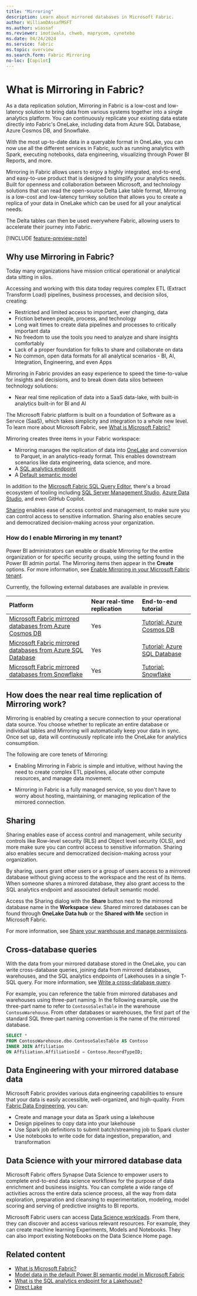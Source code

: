 ```yaml
---
title: "Mirroring"
description: Learn about mirrored databases in Microsoft Fabric.
author: WilliamDAssafMSFT
ms.author: wiassaf
ms.reviewer: imotiwala, chweb, maprycem, cynotebo
ms.date: 04/24/2024
ms.service: fabric
ms.topic: overview
ms.search.form: Fabric Mirroring
no-loc: [Copilot]
---
```


# What is Mirroring in Fabric?

As a data replication solution, Mirroring in Fabric is a low-cost and low-latency solution to bring data from various systems together into a single analytics platform. You can continuously replicate your existing data estate directly into Fabric's OneLake, including data from Azure SQL Database, Azure Cosmos DB, and Snowflake.

With the most up-to-date data in a queryable format in OneLake, you can now use all the different services in Fabric, such as running analytics with Spark, executing notebooks, data engineering, visualizing through Power BI Reports, and more.

Mirroring in Fabric allows users to enjoy a highly integrated, end-to-end, and easy-to-use product that is designed to simplify your analytics needs. Built for openness and collaboration between Microsoft, and technology solutions that can read the open-source Delta Lake table format, Mirroring is a low-cost and low-latency turnkey solution that allows you to create a replica of your data in OneLake which can be used for all your analytical needs.

The Delta tables can then be used everywhere Fabric, allowing users to accelerate their journey into Fabric.

[!INCLUDE [feature-preview-note](../../includes/feature-preview-note.md)]

## Why use Mirroring in Fabric?

Today many organizations have mission critical operational or analytical data sitting in silos.

Accessing and working with this data today requires complex ETL (Extract Transform Load) pipelines, business processes, and decision silos, creating:

- Restricted and limited access to important, ever changing, data
- Friction between people, process, and technology
- Long wait times to create data pipelines and processes to critically important data
- No freedom to use the tools you need to analyze and share insights comfortably
- Lack of a proper foundation for folks to share and collaborate on data
- No common, open data formats for all analytical scenarios - BI, AI, Integration, Engineering, and even Apps

Mirroring in Fabric provides an easy experience to speed the time-to-value for insights and decisions, and to break down data silos between technology solutions:

- Near real time replication of data into a SaaS data-lake, with built-in analytics built-in for BI and AI
   <!-- - **[Coming Soon]** The ability to edit and work with the data sources you love without leaving Fabric, enabling additional productivity for no code and pro code developers.-->

   <!-- :::image type="content" source="media/mirroring-fabric-diagram.png" alt-text="Mirroring Fabric - Diagram."::: -->

The Microsoft Fabric platform is built on a foundation of Software as a Service (SaaS), which takes simplicity and integration to a whole new level. To learn more about Microsoft Fabric, see [What is Microsoft Fabric?](../../get-started/microsoft-fabric-overview.md)

Mirroring creates three items in your Fabric workspace:

- Mirroring manages the replication of data into [OneLake](../../onelake/onelake-overview.md) and conversion to Parquet, in an analytics-ready format. This enables downstream scenarios like data engineering, data science, and more.
- A [SQL analytics endpoint](../../data-warehouse/get-started-lakehouse-sql-analytics-endpoint.md)
- A [Default semantic model](../../data-warehouse/semantic-models.md)

In addition to the [Microsoft Fabric SQL Query Editor](/fabric/data-warehouse/sql-query-editor), there's a broad ecosystem of tooling including [SQL Server Management Studio](/sql/ssms/download-sql-server-management-studio-ssms), [Azure Data Studio](/sql/azure-data-studio/what-is-azure-data-studio), and even GitHub Copilot.

[Sharing](#sharing) enables ease of access control and management, to make sure you can control access to sensitive information. Sharing also enables secure and democratized decision-making across your organization.

### How do I enable Mirroring in my tenant?

Power BI administrators can enable or disable Mirroring for the entire organization or for specific security groups, using the setting found in the Power BI admin portal. The Mirroring items then appear in the **Create** options. For more information, see [Enable Mirroring in your Microsoft Fabric tenant](enable-mirroring.md).

Currently, the following external databases are available in preview.

| Platform | Near real-time replication | End-to-end tutorial |
|:--|:--|:--|
| [Microsoft Fabric mirrored databases from Azure Cosmos DB](azure-cosmos-db.md) | Yes | [Tutorial: Azure Cosmos DB](azure-cosmos-db-tutorial.md) |
| [Microsoft Fabric mirrored databases from Azure SQL Database](azure-sql-database.md) | Yes | [Tutorial: Azure SQL Database](azure-sql-database-tutorial.md) |
| [Microsoft Fabric mirrored databases from Snowflake](snowflake.md) | Yes |[Tutorial: Snowflake](snowflake-tutorial.md) |

## How does the near real time replication of Mirroring work?

Mirroring is enabled by creating a secure connection to your operational data source. You choose whether to replicate an entire database or individual tables and Mirroring will automatically keep your data in sync. Once set up, data will continuously replicate into the OneLake for analytics consumption.

The following are core tenets of Mirroring:

- Enabling Mirroring in Fabric is simple and intuitive, without having the need to create complex ETL pipelines, allocate other compute resources, and manage data movement.

- Mirroring in Fabric is a fully managed service, so you don't have to worry about hosting, maintaining, or managing replication of the mirrored connection.

## Sharing

Sharing enables ease of access control and management, while security controls like Row-level security (RLS) and Object level security (OLS), and more make sure you can control access to sensitive information. Sharing also enables secure and democratized decision-making across your organization.

By sharing, users grant other users or a group of users access to a mirrored database without giving access to the workspace and the rest of its items. When someone shares a mirrored database, they also grant access to the SQL analytics endpoint and associated default semantic model.

Access the Sharing dialog with the **Share** button next to the mirrored database name in the **Workspace** view. Shared mirrored databases can be found through **OneLake Data hub** or the **Shared with Me** section in Microsoft Fabric.

For more information, see [Share your warehouse and manage permissions](../../data-warehouse/share-warehouse-manage-permissions.md).

## Cross-database queries

With the data from your mirrored database stored in the OneLake, you can write cross-database queries, joining data from mirrored databases, warehouses, and the SQL analytics endpoints of Lakehouses in a single T-SQL query. For more information, see [Write a cross-database query](../../data-warehouse/query-warehouse.md#write-a-cross-database-query).

For example, you can reference the table from mirrored databases and warehouses using three-part naming. In the following example, use the three-part name to refer to `ContosoSalesTable` in the warehouse `ContosoWarehouse`. From other databases or warehouses, the first part of the standard SQL three-part naming convention is the name of the mirrored database.

```sql
SELECT * 
FROM ContosoWarehouse.dbo.ContosoSalesTable AS Contoso
INNER JOIN Affiliation
ON Affiliation.AffiliationId = Contoso.RecordTypeID;
```

## Data Engineering with your mirrored database data

Microsoft Fabric provides various data engineering capabilities to ensure that your data is easily accessible, well-organized, and high-quality. From [Fabric Data Engineering](../../data-engineering/data-engineering-overview.md), you can:

- Create and manage your data as Spark using a lakehouse
- Design pipelines to copy data into your lakehouse
- Use Spark job definitions to submit batch/streaming job to Spark cluster
- Use notebooks to write code for data ingestion, preparation, and transformation

## Data Science with your mirrored database data

Microsoft Fabric offers Synapse Data Science to empower users to complete end-to-end data science workflows for the purpose of data enrichment and business insights. You can complete a wide range of activities across the entire data science process, all the way from data exploration, preparation and cleansing to experimentation, modeling, model scoring and serving of predictive insights to BI reports.

Microsoft Fabric users can access [Data Science workloads](../../data-science/data-science-overview.md). From there, they can discover and access various relevant resources. For example, they can create machine learning Experiments, Models and Notebooks. They can also import existing Notebooks on the Data Science Home page.

## Related content

- [What is Microsoft Fabric?](../../get-started/microsoft-fabric-overview.md)
- [Model data in the default Power BI semantic model in Microsoft Fabric](../../data-warehouse/model-default-power-bi-dataset.md)
- [What is the SQL analytics endpoint for a Lakehouse?](../../data-engineering/lakehouse-sql-analytics-endpoint.md)
- [Direct Lake](../../get-started/direct-lake-overview.md)
